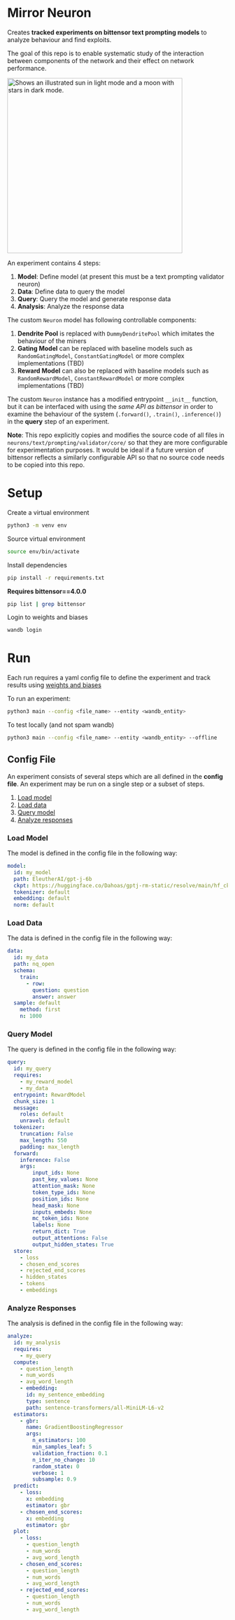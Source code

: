 # Mirror Neuron

Creates **tracked experiments on bittensor text prompting models** to analyze behaviour and find exploits. 

The goal of this repo is to enable systematic study of the interaction between components of the network and their effect on network performance.  


<picture>
  <img alt="Shows an illustrated sun in light mode and a moon with stars in dark mode." src="https://user-images.githubusercontent.com/6709103/235761418-c305c8ee-dc84-46fb-851c-e2cf3b074366.png" width=400>
</picture>



An experiment contains 4 steps:
1. **Model**: Define model (at present this must be a text prompting validator neuron)
2. **Data**: Define data to query the model
3. **Query**: Query the model and generate response data 
4. **Analysis**: Analyze the response data 

The custom `Neuron` model has following controllable components:
1. **Dendrite Pool** is replaced with `DummyDendritePool` which imitates the behaviour of the miners 
2. **Gating Model** can be replaced with baseline models such as `RandomGatingModel`, `ConstantGatingModel` or more complex implementations (TBD)
3. **Reward Model** can also be replaced with baseline models such as `RandomRewardModel`, `ConstantRewardModel` or more complex implementations (TBD)

The custom `Neuron` instance has a modified entrypoint `__init__` function, but it can be interfaced with using the *same API as bittensor* in order to examine the behaviour of the system (`.forward()`, `.train()`, `.inference()`) in the **query** step of an experiment.

**Note**: This repo explicitly copies and modifies the source code of all files in `neurons/text/prompting/validator/core/` so that they are more configurable for experimentation purposes. It would be ideal if a future version of bittensor reflects a similarly configurable API so that no source code needs to be copied into this repo.

# Setup
Create a virtual environment
```bash
python3 -m venv env
```

Source virtual environment
```bash
source env/bin/activate
```

Install dependencies
```bash
pip install -r requirements.txt
```

**Requires bittensor==4.0.0**
```bash
pip list | grep bittensor
```

Login to weights and biases
```bash
wandb login
```

# Run

Each run requires a yaml config file to define the experiment and track results using [weights and biases](https://wandb.ai/site)

To run an experiment:

```bash
python3 main --config <file_name> --entity <wandb_entity>
```

To test locally (and not spam wandb)

```bash
python3 main --config <file_name> --entity <wandb_entity> --offline
```

## Config File

An experiment consists of several steps which are all defined in the **config file**. An experiment may be run on a single step or a subset of steps.
1. [Load model](#load-model)
2. [Load data](#load-data)
3. [Query model](#query-model)
4. [Analyze responses](#analyze-reponses)

### Load  Model
The model is defined in the config file in the following way:
```yaml
model:
  id: my_model
  path: EleutherAI/gpt-j-6b
  ckpt: https://huggingface.co/Dahoas/gptj-rm-static/resolve/main/hf_ckpt.pt
  tokenizer: default
  embedding: default
  norm: default
```

### Load Data
The data is defined in the config file in the following way:
```yaml
data:
  id: my_data
  path: nq_open
  schema:
    train:
      - row:
        question: question
        answer: answer
  sample: default
    method: first
    n: 1000
```

### Query Model
The query is defined in the config file in the following way:

```yaml
query:
  id: my_query
  requires:
    - my_reward_model    
    - my_data  
  entrypoint: RewardModel
  chunk_size: 1
  message:
    roles: default
    unravel: default
  tokenizer: 
    truncation: False
    max_length: 550
    padding: max_length
  forward: 
    inference: False
    args:
        input_ids: None
        past_key_values: None
        attention_mask: None
        token_type_ids: None
        position_ids: None
        head_mask: None
        inputs_embeds: None
        mc_token_ids: None
        labels: None
        return_dict: True
        output_attentions: False
        output_hidden_states: True
  store:
    - loss
    - chosen_end_scores
    - rejected_end_scores
    - hidden_states
    - tokens
    - embeddings
```

### Analyze Responses
The analysis is defined in the config file in the following way:

```yaml
analyze:
  id: my_analysis
  requires:
    - my_query
  compute:
    - question_length
    - num_words
    - avg_word_length
    - embedding:
      id: my_sentence_embedding
      type: sentence
      path: sentence-transformers/all-MiniLM-L6-v2
  estimators:
    - gbr:
      name: GradientBoostingRegressor
      args:
        n_estimators: 100
        min_samples_leaf: 5
        validation_fraction: 0.1
        n_iter_no_change: 10 
        random_state: 0 
        verbose: 1 
        subsample: 0.9     
  predict:
    - loss:
      x: embedding
      estimator: gbr
    - chosen_end_scores:
      x: embedding
      estimator: gbr    
  plot:
    - loss:
      - question_length
      - num_words
      - avg_word_length   
    - chosen_end_scores:
      - question_length
      - num_words
      - avg_word_length     
    - rejected_end_scores:
      - question_length
      - num_words
      - avg_word_length           
```


